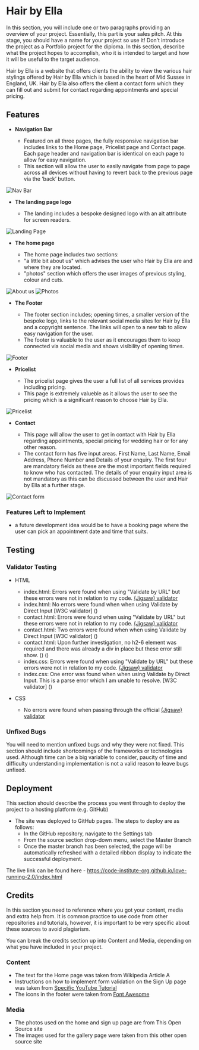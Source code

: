 # Hair by Ella

In this section, you will include one or two paragraphs providing an overview of your project. Essentially, this part is your sales pitch. At this stage, you should have a name for your project so use it! Don’t introduce the project as a Portfolio project for the diploma. In this section, describe what the project hopes to accomplish, who it is intended to target and how it will be useful to the target audience. 

Hair by Ella is a website that offers clients the ability to view the various hair stylings offered by Hair by Ella which is based in the heart of Mid Sussex in England, UK. Hair by Ella also offers the client a contact form which they can fill out and submit for contact regarding appointments and special pricing.

## Features 

- __Navigation Bar__

  - Featured on all three pages, the fully responsive navigation bar includes links to the Home page, Pricelist page and Contact page. Each page header and navigation bar is identical on each page to allow for easy navigation.
  - This section will allow the user to easily navigate from page to page across all devices without having to revert back to the previous page via the ‘back’ button. 

![Nav Bar](https://github.com/lucyrush/readme-template/blob/master/media/love_running_nav.png)

- __The landing page logo__

  - The landing includes a bespoke designed logo with an alt attribute for screen readers.

![Landing Page](https://github.com/Nick-Lucas87/hair-by-ella/blob/main/assets/images/ella-logo.jpg)

- __The home page__

  - The home page includes two sections:
  - "a little bit about us" which advises the user who Hair by Ella are and where they are located.
  - "photos" section which offers the user images of previous styling, colour and cuts. 

![About us](https://github.com/Nick-Lucas87/hair-by-ella/blob/main/assets/images/about-us.jpg)
![Photos](https://github.com/Nick-Lucas87/hair-by-ella/blob/main/assets/images/photos.jpg)

- __The Footer__ 

  - The footer section includes; opening times, a smaller version of the bespoke logo, links to the relevant social media sites for Hair by Ella and a copyright sentence. The links will open to a new tab to allow easy navigation for the user. 
  - The footer is valuable to the user as it encourages them to keep connected via social media and shows visibility of opening times.

![Footer](https://github.com/Nick-Lucas87/hair-by-ella/blob/main/assets/images/footer.jpg)

- __Pricelist__

  - The pricelist page gives the user a full list of all services provides including pricing.
  - This page is extremely valueble as it allows the user to see the pricing which is a significant reason to choose Hair by Ella. 

![Pricelist](https://github.com/Nick-Lucas87/hair-by-ella/blob/main/assets/images/pricelist.jpg)

- __Contact__

  - This page will allow the user to get in contact with Hair by Ella regarding appointments, special pricing for wedding hair or for any other reason.
  - The contact form has five input areas. First Name, Last Name, Email Address, Phone Number and Details of your enquiry. The first four are mandatory fields as these are the most important fields required to know who has contacted. The details of your enquiry input area is not mandatory as this can be discussed between the user and Hair by Ella at a further stage.

![Contact form](https://github.com/Nick-Lucas87/hair-by-ella/blob/main/assets/images/contact.jpg)

### Features Left to Implement

- a future development idea would be to have a booking page where the user can pick an appointment date and time that suits.

## Testing 

### Validator Testing 

- HTML
  - index.html: Errors were found when using "Validate by URL" but these errors were not in relation to my code. [(Jigsaw) validator](https://validator.w3.org/nu/?doc=https%3A%2F%2Fgithub.com%2FNick-Lucas87%2Fhair-by-ella%2Fblob%2Fmain%2Findex.html)
  - index.html: No errors were found when when using Validate by Direct Input [W3C validator] ()
  - contact.html: Errors were found when using "Validate by URL" but these errors were not in relation to my code. [(Jigsaw) validator](https://validator.w3.org/nu/?doc=https%3A%2F%2Fgithub.com%2FNick-Lucas87%2Fhair-by-ella%2Fblob%2Fmain%2Fcontact.html)
  - contact.html: Two errors were found when when using Validate by Direct Input [W3C validator] ()
  - contact.html: Upon further investigation, no h2-6 element was required and there was already a div in place but these error still show. () ()
  - index.css: Errors were found when using "Validate by URL" but these errors were not in relation to my code. [(Jigsaw) validator](https://validator.w3.org/nu/?doc=https%3A%2F%2Fgithub.com%2FNick-Lucas87%2Fhair-by-ella%2Fblob%2Fmain%2Fpricelist.html)
  - index.css: One error was found when when using Validate by Direct Input. This is a parse error which I am unable to resolve. [W3C validator] ()
 
- CSS
  - No errors were found when passing through the official [(Jigsaw) validator](https://jigsaw.w3.org/css-validator/validator?uri=https%3A%2F%2Fgithub.com%2FNick-Lucas87%2Fhair-by-ella%2Fblob%2Fmain%2Fassets%2Fcss%2Findex.css&profile=css3svg&usermedium=all&warning=1&vextwarning=&lang=en#css)

### Unfixed Bugs

You will need to mention unfixed bugs and why they were not fixed. This section should include shortcomings of the frameworks or technologies used. Although time can be a big variable to consider, paucity of time and difficulty understanding implementation is not a valid reason to leave bugs unfixed. 

## Deployment

This section should describe the process you went through to deploy the project to a hosting platform (e.g. GitHub) 

- The site was deployed to GitHub pages. The steps to deploy are as follows: 
  - In the GitHub repository, navigate to the Settings tab 
  - From the source section drop-down menu, select the Master Branch
  - Once the master branch has been selected, the page will be automatically refreshed with a detailed ribbon display to indicate the successful deployment. 

The live link can be found here - https://code-institute-org.github.io/love-running-2.0/index.html 


## Credits 

In this section you need to reference where you got your content, media and extra help from. It is common practice to use code from other repositories and tutorials, however, it is important to be very specific about these sources to avoid plagiarism. 

You can break the credits section up into Content and Media, depending on what you have included in your project. 

### Content 

- The text for the Home page was taken from Wikipedia Article A
- Instructions on how to implement form validation on the Sign Up page was taken from [Specific YouTube Tutorial](https://www.youtube.com/)
- The icons in the footer were taken from [Font Awesome](https://fontawesome.com/)

### Media

- The photos used on the home and sign up page are from This Open Source site
- The images used for the gallery page were taken from this other open source site
